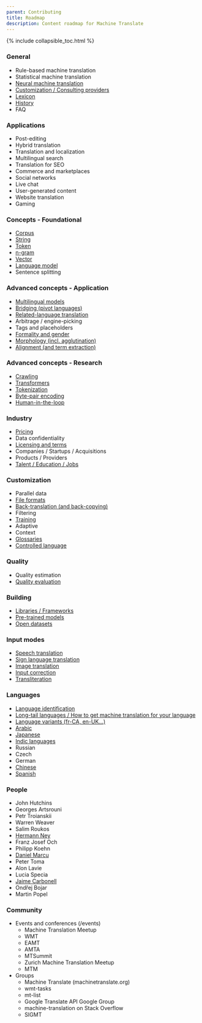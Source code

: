 ```yaml
---
parent: Contributing
title: Roadmap
description: Content roadmap for Machine Translate
---
```


{% include collapsible_toc.html %}

### General

- Rule-based machine translation
- Statistical machine translation
- [Neural machine translation](https://github.com/machinetranslate/machinetranslate.org/issues/32)
- [Customization / Consulting providers](https://github.com/machinetranslate/machinetranslate.org/issues/29)
- [Lexicon](https://github.com/machinetranslate/machinetranslate.org/issues/64)
- [History](https://github.com/machinetranslate/machinetranslate.org/issues/65)
- FAQ

### Applications

- Post-editing
- Hybrid translation
- Translation and localization
- Multilingual search
- Translation for SEO
- Commerce and marketplaces
- Social networks
- Live chat
- User-generated content
- Website translation
- Gaming

### Concepts - Foundational

- [Corpus](https://github.com/machinetranslate/machinetranslate.org/issues/109)
- [String](https://github.com/machinetranslate/machinetranslate.org/issues/110)
- [Token](https://github.com/machinetranslate/machinetranslate.org/issues/111)
- [n-gram](https://github.com/machinetranslate/machinetranslate.org/issues/108)
- [Vector](https://github.com/machinetranslate/machinetranslate.org/issues/112)
- [Language model](https://github.com/machinetranslate/machinetranslate.org/issues/107)
- Sentence splitting

### Advanced concepts - Application

- [Multilingual models](https://github.com/machinetranslate/machinetranslate.org/issues/66)
- [Bridging (pivot languages)](https://github.com/machinetranslate/machinetranslate.org/issues/67)
- [Related-language translation](https://github.com/machinetranslate/machinetranslate.org/issues/68)
- Arbitrage / engine-picking
- Tags and placeholders
- [Formality and gender](https://github.com/machinetranslate/machinetranslate.org/issues/69)
- [Morphology (incl. agglutination)](https://github.com/machinetranslate/machinetranslate.org/issues/70)
- [Alignment (and term extraction)](https://github.com/machinetranslate/machinetranslate.org/issues/71)

### Advanced concepts - Research

- [Crawling](https://github.com/machinetranslate/machinetranslate.org/issues/72)
- [Transformers](https://github.com/machinetranslate/machinetranslate.org/issues/73)
- [Tokenization](https://github.com/machinetranslate/machinetranslate.org/issues/73)
- [Byte-pair encoding](https://github.com/machinetranslate/machinetranslate.org/issues/75)
- [Human-in-the-loop](https://github.com/machinetranslate/machinetranslate.org/issues/76)


### Industry

- [Pricing](https://github.com/machinetranslate/machinetranslate.org/issues/77)
- Data confidentiality
- [Licensing and terms](https://github.com/machinetranslate/machinetranslate.org/issues/78)
- Companies / Startups / Acquisitions
- Products / Providers
- [Talent / Education / Jobs](https://github.com/machinetranslate/machinetranslate.org/issues/79)

### Customization

- Parallel data
- [File formats](https://github.com/machinetranslate/machinetranslate.org/issues/80)
- [Back-translation (and back-copying)](https://github.com/machinetranslate/machinetranslate.org/issues/81)
- Filtering
- [Training](https://github.com/machinetranslate/machinetranslate.org/issues/83)
- Adaptive
- Context
- [Glossaries](https://github.com/machinetranslate/machinetranslate.org/issues/84)
- [Controlled language](https://github.com/machinetranslate/machinetranslate.org/issues/85)

### Quality

- Quality estimation
- [Quality evaluation](https://github.com/machinetranslate/machinetranslate.org/issues/86)

### Building

- [Libraries / Frameworks](https://github.com/machinetranslate/machinetranslate.org/issues/87)
- [Pre-trained models](https://github.com/machinetranslate/machinetranslate.org/issues/88)
- [Open datasets](https://github.com/machinetranslate/machinetranslate.org/issues/89)

### Input modes

- [Speech translation](https://github.com/machinetranslate/machinetranslate.org/issues/90)
- [Sign language translation](https://github.com/machinetranslate/machinetranslate.org/issues/91)
- [Image translation](https://github.com/machinetranslate/machinetranslate.org/issues/92)
- [Input correction](https://github.com/machinetranslate/machinetranslate.org/issues/93)
- [Transliteration](https://github.com/machinetranslate/machinetranslate.org/issues/94)

### Languages

- [Language identification](https://github.com/machinetranslate/machinetranslate.org/issues/95)
- [Long-tail languages / How to get machine translation for your language](https://github.com/machinetranslate/machinetranslate.org/issues/96)
- [Language variants (fr-CA, en-UK…)](https://github.com/machinetranslate/machinetranslate.org/issues/97)
- [Arabic](https://github.com/machinetranslate/machinetranslate.org/issues/98)
- [Japanese](https://github.com/machinetranslate/machinetranslate.org/issues/99)
- [Indic languages](https://github.com/machinetranslate/machinetranslate.org/issues/100)
- Russian
- Czech
- German
- [Chinese](https://github.com/machinetranslate/machinetranslate.org/issues/101)
- [Spanish](https://github.com/machinetranslate/machinetranslate.org/issues/102)

### People

- John Hutchins
- Georges Artsrouni
- Petr Troianskii
- Warren Weaver
- Salim Roukos
- [Hermann Ney](https://github.com/machinetranslate/machinetranslate.org/issues/103)
- Franz Josef Och
- Philipp Koehn
- [Daniel Marcu](https://github.com/machinetranslate/machinetranslate.org/issues/104)
- Peter Toma
- Alon Lavie
- Lucia Specia
- [Jaime Carbonell](https://github.com/machinetranslate/machinetranslate.org/issues/106)
- Ondřej Bojar
- Martin Popel

### Community

- Events and conferences (/events)
  - Machine Translation Meetup
  - WMT
  - EAMT
  - AMTA
  - MTSummit
  - Zurich Machine Translation Meetup
  - MTM
- Groups
  - Machine Translate (machinetranslate.org)
  - wmt-tasks
  - mt-list
  - Google Translate API Google Group
  - machine-translation on Stack Overflow
  - SIGMT
